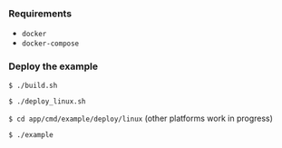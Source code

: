 ### Requirements

- `docker`
- `docker-compose`

### Deploy the example

`$ ./build.sh`

`$ ./deploy_linux.sh`

`$ cd app/cmd/example/deploy/linux` (other platforms work in progress)

`$ ./example`
